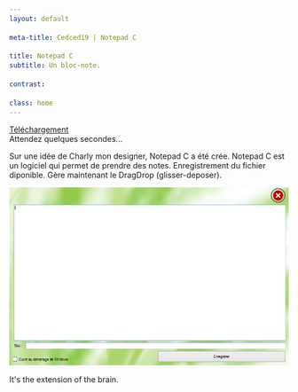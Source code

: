 ```yaml
---
layout: default

meta-title: Cedced19 | Notepad C 

title: Notepad C
subtitle: Un bloc-note.

contrast:

class: home
---
```


[Téléchargement](https://raw.githubusercontent.com/cedced19/NotepadC/master/setup/NotePadC.exe)  
Attendez quelques secondes...

Sur une idée de Charly mon designer, Notepad C a été crée.
Notepad C est un logiciel  qui permet de prendre des notes.
Enregistrement du fichier diponible.
Gère maintenant le DragDrop (glisser-deposer).

![](demo.png)

It's the extension of the brain.

